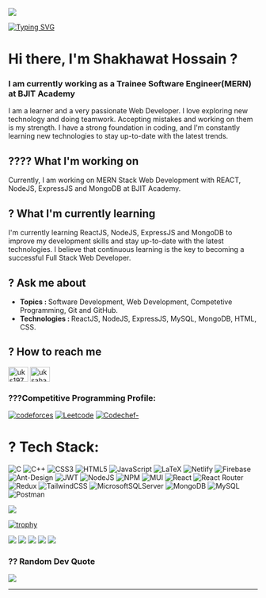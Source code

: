 ![](https://img.freepik.com/free-vector/development-typographic-header-presenting-content-web-pages-website-layout-composition-color-development-idea-computer-technology-flat-vector-illustration_613284-2493.jpg?w=2000&t=st=1692281384~exp=1692281984~hmac=41f0592a31232aa1e29b4bf409b354898c5de669e0a0f1476c6354447f130caa)

[![Typing SVG](https://readme-typing-svg.demolab.com?font=Fira+Code&pause=500&color=F70E0E¢er=true&vCenter=true&height=40&lines=Competitive+Programmer;Full+Stack+Software+Engineer)](https://git.io/typing-svg)

<h1>Hi there, I'm Shakhawat Hossain ?</h1>
<h3 align="left">I am currently working as a Trainee Software Engineer(MERN) at BJIT Academy</h3>

I am a learner and a very passionate Web Developer. I love exploring new technology and doing teamwork. Accepting mistakes and working on them is my strength. I have a strong foundation in coding, and I'm constantly learning new technologies to stay up-to-date with the latest trends.

## ???? What I'm working on
Currently, I am working on MERN Stack Web Development with REACT, NodeJS, ExpressJS and MongoDB at BJIT Academy.

## ? What I'm currently learning
I'm currently learning ReactJS, NodeJS, ExpressJS and MongoDB to improve my development skills and stay up-to-date with the latest technologies. I believe that continuous learning is the key to becoming a successful Full Stack Web Developer.

## ? Ask me about
- <b>Topics : </b> Software Development, Web Development, Competetive Programming, Git and GitHub.
- <b>Technologies : </b>ReactJS, NodeJS, ExpressJS, MySQL, MongoDB, HTML, CSS.

## ? How to reach me
<p align="left">
<a href="www.linkedin.com/in/shakhawat-hossain-shihab" target="blank"><img align="center" src="https://raw.githubusercontent.com/rahuldkjain/github-profile-readme-generator/master/src/images/icons/Social/linked-in-alt.svg" alt="uks1977" height="30" width="40" /></a>
<a href="https://web.facebook.com/shakhawathossain.shihab/" target="blank"><img align="center" src="https://raw.githubusercontent.com/rahuldkjain/github-profile-readme-generator/master/src/images/icons/Social/facebook.svg" alt="uksaha" height="30" width="40" /></a>


### ???Competitive Programming Profile:
[![codeforces](https://img.shields.io/badge/codeforces-1c97d3?logo=codeforces&logoColor=white)](https://codeforces.com/profile/SHAKHAWAT_SHIHAB)  [![Leetcode](https://img.shields.io/badge/Leetcode-ff8a00?logo=leetcode&logoColor=white)](https://leetcode.com/shakhawat_shihab/) [![Codechef-](https://img.shields.io/badge/Codechef-be6530?logo=codechef&logoColor=white)](https://www.codechef.com/users/shakhawat_cse)<br/>


# ? Tech Stack:
![C](https://img.shields.io/badge/c-%2300599C.svg?style=for-the-badge&logo=c&logoColor=white) ![C++](https://img.shields.io/badge/c++-%2300599C.svg?style=for-the-badge&logo=c%2B%2B&logoColor=white) ![CSS3](https://img.shields.io/badge/css3-%231572B6.svg?style=for-the-badge&logo=css3&logoColor=white) ![HTML5](https://img.shields.io/badge/html5-%23E34F26.svg?style=for-the-badge&logo=html5&logoColor=white) ![JavaScript](https://img.shields.io/badge/javascript-%23323330.svg?style=for-the-badge&logo=javascript&logoColor=%23F7DF1E) ![LaTeX](https://img.shields.io/badge/latex-%23008080.svg?style=for-the-badge&logo=latex&logoColor=white)  ![Netlify](https://img.shields.io/badge/netlify-%23000000.svg?style=for-the-badge&logo=netlify&logoColor=#00C7B7)  ![Firebase](https://img.shields.io/badge/firebase-%23039BE5.svg?style=for-the-badge&logo=firebase) ![Ant-Design](https://img.shields.io/badge/-AntDesign-%230170FE?style=for-the-badge&logo=ant-design&logoColor=white) ![JWT](https://img.shields.io/badge/JWT-black?style=for-the-badge&logo=JSON%20web%20tokens) ![NodeJS](https://img.shields.io/badge/node.js-6DA55F?style=for-the-badge&logo=node.js&logoColor=white)  ![NPM](https://img.shields.io/badge/NPM-%23000000.svg?style=for-the-badge&logo=npm&logoColor=white) ![MUI](https://img.shields.io/badge/MUI-%230081CB.svg?style=for-the-badge&logo=material-ui&logoColor=white)  ![React](https://img.shields.io/badge/react-%2320232a.svg?style=for-the-badge&logo=react&logoColor=%2361DAFB) ![React Router](https://img.shields.io/badge/React_Router-CA4245?style=for-the-badge&logo=react-router&logoColor=white) ![Redux](https://img.shields.io/badge/redux-%23593d88.svg?style=for-the-badge&logo=redux&logoColor=white)  ![TailwindCSS](https://img.shields.io/badge/tailwindcss-%2338B2AC.svg?style=for-the-badge&logo=tailwind-css&logoColor=white) ![MicrosoftSQLServer](https://img.shields.io/badge/Microsoft%20SQL%20Sever-CC2927?style=for-the-badge&logo=microsoft%20sql%20server&logoColor=white) ![MongoDB](https://img.shields.io/badge/MongoDB-%234ea94b.svg?style=for-the-badge&logo=mongodb&logoColor=white) ![MySQL](https://img.shields.io/badge/mysql-%2300f.svg?style=for-the-badge&logo=mysql&logoColor=white)  ![Postman](https://img.shields.io/badge/Postman-FF6C37?style=for-the-badge&logo=postman&logoColor=white) 

[![](https://visitcount.itsvg.in/api?id=shakhawat-hossain-bjit&icon=7&color=4)](https://visitcount.itsvg.in)

[![trophy](https://github-profile-trophy.vercel.app/?username=shakhawat-hossain-bjit&theme=dark_lover&no-bg=true&no-frame=true&layout=compact)](https://github.com/ryo-ma/github-profile-trophy)

![](http://github-profile-summary-cards.vercel.app/api/cards/profile-details?username=shakhawat-hossain-bjit&theme=2077)
![](http://github-profile-summary-cards.vercel.app/api/cards/repos-per-language?username=shakhawat-hossain-bjit&theme=2077)
![](http://github-profile-summary-cards.vercel.app/api/cards/most-commit-language?username=&theme=2077)
![](http://github-profile-summary-cards.vercel.app/api/cards/stats?username=shakhawat-hossain-bjit&theme=2077)
![](http://github-profile-summary-cards.vercel.app/api/cards/productive-time?username=shakhawat-hossain-bjit&theme=2077&utcOffset=8)

### ?? Random Dev Quote
![](https://quotes-github-readme.vercel.app/api?type=horizontal&theme=dark)

---

<!-- Proudly created with GPRM ( https://gprm.itsvg.in ) -->
